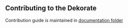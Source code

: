 ## Contributing to the Dekorate

Contribution guide is maintained in [documentation folder](./assets/contributor-guidelines.md)
